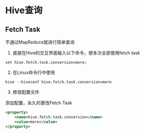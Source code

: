 # Hive查询

## Fetch Task

不通过MapReduce就进行简单查询

1. 直接在Hive的交互界面输入以下命令，使本次全部使用fetch task
```shell
set hive.fetch.task.conversion=more;
```

2. 在Linux命令行中使用
```shell
hive --hiveconf hive.fetch.task.conversion=more
```

3. 修改配置文件

添加配置，永久的更改Fetch Task

```xml
<property>
    <name>hive.fetch.task.conversion</name>
    <value>more</value>
</property>
```

